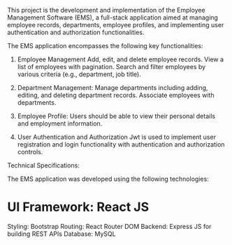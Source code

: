 This project is the development and implementation of the Employee Management Software (EMS), a full-stack application aimed at managing employee records, departments, employee profiles, and implementing user authentication and authorization functionalities.

The EMS application encompasses the following key functionalities:

1. Employee Management
Add, edit, and delete employee records.
View a list of employees with pagination.
Search and filter employees by various criteria (e.g., department, job title).

2. Department Management:
Manage departments including adding, editing, and deleting department records.
Associate employees with departments.

3. Employee Profile:
Users should be able to view their personal details and employment information.

4. User Authentication and Authorization
Jwt is used to implement user registration and login functionality with authentication and authorization controls.


Technical Specifications:

The EMS application was developed using the following technologies:

 # UI Framework: React JS 
 Styling: Bootstrap
 Routing: React Router DOM
 Backend: Express JS for building REST APIs
 Database: MySQL
